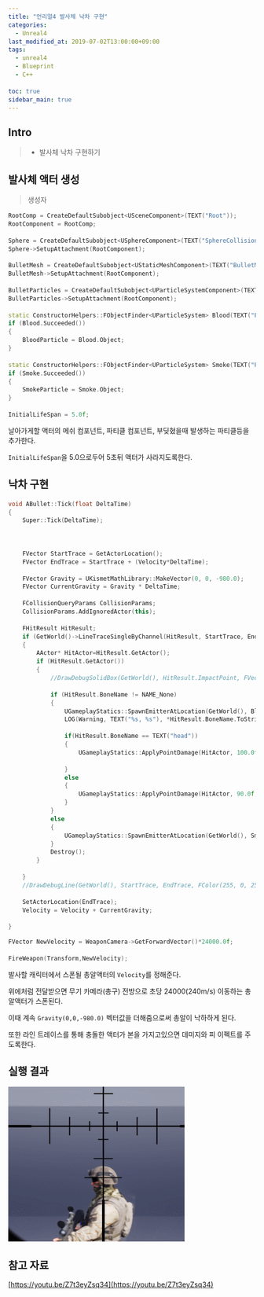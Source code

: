 ```yaml
---
title: "언리얼4 발사체 낙차 구현"
categories: 
  - Unreal4
last_modified_at: 2019-07-02T13:00:00+09:00
tags: 
  - unreal4 
  - Blueprint
  - C++

toc: true
sidebar_main: true
---
```


## Intro

> - 발사체 낙차 구현하기


## 발사체 액터 생성


> 생성자

```cpp
RootComp = CreateDefaultSubobject<USceneComponent>(TEXT("Root"));
RootComponent = RootComp;

Sphere = CreateDefaultSubobject<USphereComponent>(TEXT("SphereCollision"));
Sphere->SetupAttachment(RootComponent);

BulletMesh = CreateDefaultSubobject<UStaticMeshComponent>(TEXT("BulletMesh"));
BulletMesh->SetupAttachment(RootComponent);

BulletParticles = CreateDefaultSubobject<UParticleSystemComponent>(TEXT("ProjectileParticles"));
BulletParticles->SetupAttachment(RootComponent);

static ConstructorHelpers::FObjectFinder<UParticleSystem> Blood(TEXT("ParticleSystem'/Game/WeaponEffects/P_body_bullet_impact.P_body_bullet_impact'"));
if (Blood.Succeeded())
{
    BloodParticle = Blood.Object;
}

static ConstructorHelpers::FObjectFinder<UParticleSystem> Smoke(TEXT("PParticleSystem'/Game/WeaponEffects/P_AssaultRifle_IH.P_AssaultRifle_IH'"));
if (Smoke.Succeeded())
{
	SmokeParticle = Smoke.Object;
}

InitialLifeSpan = 5.0f;
```

날아가게할 액터의 메쉬 컴포넌트, 파티클 컴포넌트, 부딪혔을때 발생하는 파티클등을 추가한다.

`InitialLifeSpan`을 5.0으로두어 5초뒤 액터가 사라지도록한다.

## 낙차 구현

```cpp
void ABullet::Tick(float DeltaTime)
{
	Super::Tick(DeltaTime);
	
	

	FVector StartTrace = GetActorLocation();
	FVector EndTrace = StartTrace + (Velocity*DeltaTime);

	FVector Gravity = UKismetMathLibrary::MakeVector(0, 0, -980.0);
	FVector CurrentGravity = Gravity * DeltaTime;

	FCollisionQueryParams CollisionParams;
	CollisionParams.AddIgnoredActor(this);

	FHitResult HitResult;
	if (GetWorld()->LineTraceSingleByChannel(HitResult, StartTrace, EndTrace, ECC_GameTraceChannel2, CollisionParams))
	{
		AActor* HitActor=HitResult.GetActor();
		if (HitResult.GetActor())
		{
			//DrawDebugSolidBox(GetWorld(), HitResult.ImpactPoint, FVector(10.0f), FColor::Blue, true);

			if (HitResult.BoneName != NAME_None)
			{
				UGameplayStatics::SpawnEmitterAtLocation(GetWorld(), BloodParticle, HitResult.ImpactPoint, FRotator::ZeroRotator, FVector(3.0f, 3.0f, 3.0f));
				LOG(Warning, TEXT("%s, %s"), *HitResult.BoneName.ToString(),NETMODE_WORLD);
				
				if(HitResult.BoneName == TEXT("head"))
				{
					UGameplayStatics::ApplyPointDamage(HitActor, 100.0f, HitActor->GetActorLocation(), HitResult, nullptr, this, nullptr);

				}
				else 
				{
					UGameplayStatics::ApplyPointDamage(HitActor, 90.0f, HitActor->GetActorLocation(), HitResult, nullptr, this, nullptr);
				}
			}
			else
			{
				UGameplayStatics::SpawnEmitterAtLocation(GetWorld(), SmokeParticle, HitResult.ImpactPoint, FRotator::ZeroRotator, FVector(3.0f, 3.0f, 3.0f));
			}
			Destroy();
		}
			
	}
	//DrawDebugLine(GetWorld(), StartTrace, EndTrace, FColor(255, 0, 255), false, 10.0f);

	SetActorLocation(EndTrace);
	Velocity = Velocity + CurrentGravity;

}
```

```cpp
FVector NewVelocity = WeaponCamera->GetForwardVector()*24000.0f; 

FireWeapon(Transform,NewVelocity);
```

발사할 캐릭터에서 스폰될 총알액터의 `Velocity`를 정해준다. 

위에처럼 전달받으면 무기 카메라(총구) 전방으로 초당 24000(240m/s) 이동하는 총알액터가 스폰된다.

이때 계속 `Gravity(0,0,-980.0)` 벡터값을 더해줌으로써 총알이 낙하하게 된다. 

또한 라인 트레이스를 통해 충돌한 액터가 본을 가지고있으면 데미지와 피 이펙트를 주도록한다.

## 실행 결과

![gif](https://github.com/lesslate/lesslate.github.io/blob/master/assets/img/Unreal/Bullet/gif.gif?raw=true)

## 참고 자료

[https://youtu.be/Z7t3eyZsq34](https://youtu.be/Z7t3eyZsq34)
